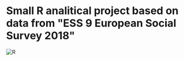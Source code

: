 # Small R analitical project based on data from "ESS 9 European Social Survey 2018"


























![R](https://img.shields.io/badge/r-%23276DC3.svg?style=for-the-badge&logo=r&logoColor=white)
